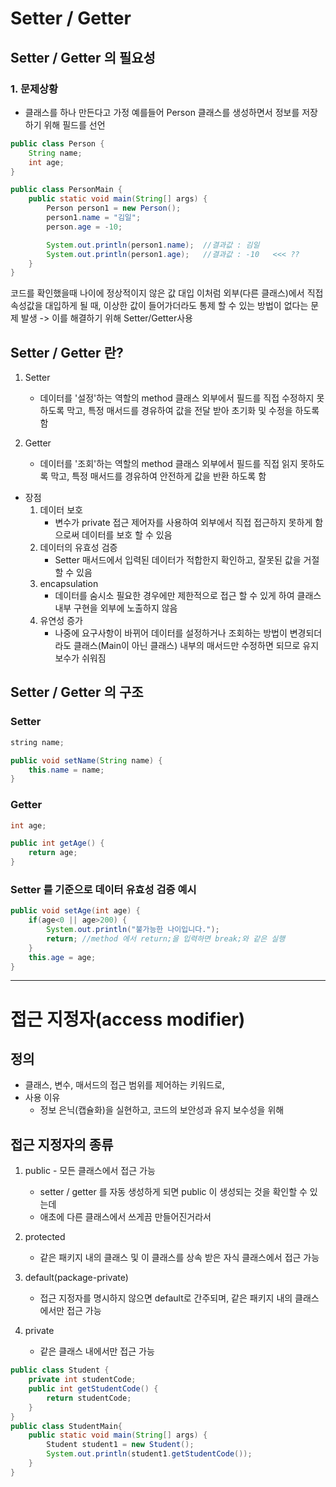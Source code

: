 # **Setter / Getter**
## Setter / Getter 의 필요성

### 1. 문제상황
- 클래스를 하나 만든다고 가정 예를들어 Person 클래스를 생성하면서 정보를 저장하기 위해 필드를 선언
```java
public class Person {
    String name;
    int age;
} 

public class PersonMain {
    public static void main(String[] args) {
        Person person1 = new Person();
        person1.name = "김일";
        person.age = -10;

        System.out.println(person1.name);  //결과값 : 김일
        System.out.println(person1.age);   //결과값 : -10   <<< ??
    }
}
```
코드를 확인했을때 나이에 정상적이지 않은 값 대입
이처럼 외부(다른 클래스)에서 직접 속성값을 대입하게 될 때, 이상한 값이 들어가더라도 통제 할 수 있는 방법이 없다는 문제 발생
    -> 이를 해결하기 위해 Setter/Getter사용

## Setter / Getter 란?
1. Setter
    - 데이터를 '설정'하는 역할의 method 클래스 외부에서 필드를 직접 수정하지 못하도록 막고, 특정 매서드를 경유하여 값을 전달 받아 초기화 및 수정을 하도록 함

2. Getter
    - 데이터를 '조회'하는 역할의 method 클래스 외부에서 필드를 직접 읽지 못하도록 막고, 특정 매서드를 경유하여 안전하게 값을 반환 하도록 함

- 장점
  1. 데이터 보호
     - 변수가 private 접근 제어자를 사용하여 외부에서 직접 접근하지 못하게 함으로써 데이터를 보호 할 수 있음
  2. 데이터의 유효성 검증
     - Setter 매서드에서 입력된 데이터가 적합한지 확인하고, 잘못된 값을 거절 할 수 있음
  3. encapsulation
     - 데이터를 숨시소 필요한 경우에만 제한적으로 접근 할 수 있게 하여 클래스 내부 구현을 외부에 노출하지 않음
  4. 유연성 증가
     - 나중에 요구사항이 바뀌어 데이터를 설정하거나 조회하는 방법이 변경되더라도 클래스(Main이 아닌 클래스) 내부의 매서드만 수정하면 되므로 유지보수가 쉬워짐

## Setter / Getter 의 구조
### Setter
```java
string name;

public void setName(String name) {
    this.name = name;
}
```

### Getter
```java
int age;

public int getAge() {
    return age;
}
```

### Setter 를 기준으로 데이터 유효성 검증 예시
```java
public void setAge(int age) {
    if(age<0 || age>200) {
        System.out.println("불가능한 나이입니다.");
        return; //method 에서 return;을 입력하면 break;와 같은 실행
    }
    this.age = age;
}
```


--------------
# 접근 지정자(access modifier)
## 정의
- 클래스, 변수, 매서드의 접근 범위를 제어하는 키워드로,
- 사용 이유
  - 정보 은닉(캡슐화)을 실현하고, 코드의 보안성과 유지 보수성을 위해
## 접근 지정자의 종류
1. public - 모든 클래스에서 접근 가능
    - setter / getter 를 자동 생성하게 되면 public 이 생성되는 것을 확인할 수 있는데
    - 애초에 다른 클래스에서 쓰게끔 만들어진거라서

2. protected
    - 같은 패키지 내의 클래스 및 이 클래스를 상속 받은 자식 클래스에서 접근 가능

3. default(package-private)
   - 접근 지정자를 명시하지 않으면 default로 간주되며, 같은 패키지 내의 클래스에서만 접근 가능

4. private
   - 같은 클래스 내에서만 접근 가능

```java
public class Student {
    private int studentCode;
    public int getStudentCode() {
        return studentCode;
    }
}
public class StudentMain{
    public static void main(String[] args) {
        Student student1 = new Student();
        System.out.println(student1.getStudentCode());
    }
}
```